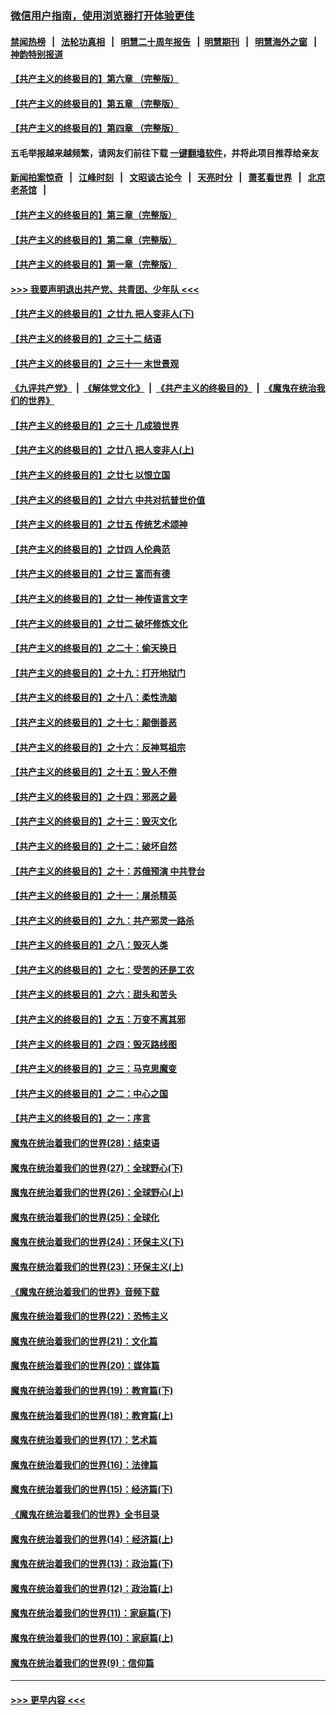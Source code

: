 ### [微信用户指南，使用浏览器打开体验更佳](https://github.com/gfw-breaker/banned-news1/blob/master/indexes/wechat-guide.md?t=0)
#### [禁闻热榜](热点新闻.md?t=0)  &nbsp;&nbsp;|&nbsp;&nbsp; [法轮功真相](https://github.com/gfw-breaker/truth/blob/master/README.md?t=0) &nbsp;&nbsp;|&nbsp;&nbsp; [明慧二十周年报告](https://github.com/gfw-breaker/mh-reports/blob/master/README.md?t=0) &nbsp;&nbsp;|&nbsp;&nbsp;[明慧期刊](https://github.com/gfw-breaker/mh-qikan) &nbsp;&nbsp;|&nbsp;&nbsp; [明慧海外之窗](https://github.com/gfw-breaker/mh-news/blob/master/README.md?t=0) &nbsp;&nbsp;|&nbsp;&nbsp; [神韵特别报道](https://github.com/gfw-breaker/mh-news/blob/master/shenyun.md?t=0)
#### [【共产主义的终极目的】第六章 （完整版）](../pages/nsc422/n11428913.md?t=02041111) 
#### [【共产主义的终极目的】第五章 （完整版）](../pages/nsc422/n11428912.md?t=02041111) 
#### [【共产主义的终极目的】第四章 （完整版）](../pages/nsc422/n11428907.md?t=02041111) 
#### 五毛举报越来越频繁，请网友们前往下载 [一键翻墙软件](https://github.com/gfw-breaker/ssr-accounts)，并将此项目推荐给亲友
#### [新闻拍案惊奇](https://github.com/gfw-breaker/banned-news1/blob/master/pages/link4.md) &nbsp;&nbsp;|&nbsp;&nbsp; [江峰时刻](https://github.com/gfw-breaker/banned-news1/blob/master/pages/link4.md) &nbsp;&nbsp;|&nbsp;&nbsp; [文昭谈古论今](https://github.com/gfw-breaker/banned-news1/blob/master/pages/link4.md) &nbsp;&nbsp;|&nbsp;&nbsp; [天亮时分](https://github.com/gfw-breaker/banned-news1/blob/master/pages/link4.md) &nbsp;&nbsp;|&nbsp;&nbsp; [萧茗看世界](https://github.com/gfw-breaker/banned-news1/blob/master/pages/link4.md) &nbsp;&nbsp;|&nbsp;&nbsp; [北京老茶馆](https://github.com/gfw-breaker/banned-news1/blob/master/pages/link4.md) &nbsp;&nbsp;|&nbsp;&nbsp; 
#### [【共产主义的终极目的】第三章（完整版）](../pages/nsc422/n11428848.md?t=02041111) 
#### [【共产主义的终极目的】第二章（完整版）](../pages/nsc422/n11428831.md?t=02041111) 
#### [【共产主义的终极目的】第一章（完整版）](../pages/nsc422/n11417651.md?t=02041111) 
#### [>>> 我要声明退出共产党、共青团、少年队 <<<](https://github.com/begood0513/goodnews/blob/master/quit/letter.md) 
#### [【共产主义的终极目的】之廿九 把人变非人(下)](../pages/nsc422/n11344140.md?t=02041111) 
#### [【共产主义的终极目的】之三十二 结语](../pages/nsc422/n11360535.md?t=02041111) 
#### [【共产主义的终极目的】之三十一 末世景观](../pages/nsc422/n11351129.md?t=02041111) 
#### [《九评共产党》](https://github.com/begood0513/9ping.md/blob/master/README.md) &nbsp;|&nbsp; [《解体党文化》](../../../../jtdwh.md/blob/master/README.md)  &nbsp;|&nbsp; [《共产主义的终极目的》](../../../../gczydzjmd.md/blob/master/README.md) &nbsp;|&nbsp; [《魔鬼在统治我们的世界》](../../../../mgztzwmdsj.md/blob/master/README.md) 
#### [【共产主义的终极目的】之三十 几成狼世界](../pages/nsc422/n11348280.md?t=02041111) 
#### [【共产主义的终极目的】之廿八 把人变非人(上)](../pages/nsc422/n11340492.md?t=02041111) 
#### [【共产主义的终极目的】之廿七 以恨立国](../pages/nsc422/n11336944.md?t=02041111) 
#### [【共产主义的终极目的】之廿六 中共对抗普世价值](../pages/nsc422/n11324785.md?t=02041111) 
#### [【共产主义的终极目的】之廿五 传统艺术颂神](../pages/nsc422/n11296396.md?t=02041111) 
#### [【共产主义的终极目的】之廿四 人伦典范](../pages/nsc422/n11296397.md?t=02041111) 
#### [【共产主义的终极目的】之廿三 富而有德](../pages/nsc422/n11283598.md?t=02041111) 
#### [【共产主义的终极目的】之廿一 神传语言文字](../pages/nsc422/n11263265.md?t=02041111) 
#### [【共产主义的终极目的】之廿二 破坏修炼文化](../pages/nsc422/n11245728.md?t=02041111) 
#### [【共产主义的终极目的】之二十：偷天换日](../pages/nsc422/n11238846.md?t=02041111) 
#### [【共产主义的终极目的】之十九：打开地狱门](../pages/nsc422/n11206376.md?t=02041111) 
#### [【共产主义的终极目的】之十八：柔性洗脑](../pages/nsc422/n11199994.md?t=02041111) 
#### [【共产主义的终极目的】之十七：颠倒善恶](../pages/nsc422/n11179782.md?t=02041111) 
#### [【共产主义的终极目的】之十六：反神骂祖宗](../pages/nsc422/n11166798.md?t=02041111) 
#### [【共产主义的终极目的】之十五：毁人不倦](../pages/nsc422/n11166792.md?t=02041111) 
#### [【共产主义的终极目的】之十四：邪恶之最](../pages/nsc422/n11150249.md?t=02041111) 
#### [【共产主义的终极目的】之十三：毁灭文化](../pages/nsc422/n11135227.md?t=02041111) 
#### [【共产主义的终极目的】之十二：破坏自然](../pages/nsc422/n11135214.md?t=02041111) 
#### [【共产主义的终极目的】之十：苏俄预演 中共登台](../pages/nsc422/n11118424.md?t=02041111) 
#### [【共产主义的终极目的】之十一：屠杀精英](../pages/nsc422/n11118442.md?t=02041111) 
#### [【共产主义的终极目的】之九：共产邪灵一路杀](../pages/nsc422/n11114139.md?t=02041111) 
#### [【共产主义的终极目的】之八：毁灭人类](../pages/nsc422/n11108503.md?t=02041111) 
#### [【共产主义的终极目的】之七：受苦的还是工农](../pages/nsc422/n11101809.md?t=02041111) 
#### [【共产主义的终极目的】之六：甜头和苦头](../pages/nsc422/n11096971.md?t=02041111) 
#### [【共产主义的终极目的】之五：万变不离其邪](../pages/nsc422/n11091285.md?t=02041111) 
#### [【共产主义的终极目的】之四：毁灭路线图](../pages/nsc422/n11086284.md?t=02041111) 
#### [【共产主义的终极目的】之三：马克思魔变](../pages/nsc422/n11061941.md?t=02041111) 
#### [【共产主义的终极目的】之二：中心之国](../pages/nsc422/n11047728.md?t=02041111) 
#### [【共产主义的终极目的】之一：序言](../pages/nsc422/n11086077.md?t=02041111) 
#### [魔鬼在统治着我们的世界(28)：结束语](../pages/nsc422/n10936246.md?t=02041111) 
#### [魔鬼在统治着我们的世界(27)：全球野心(下)](../pages/nsc422/n10928319.md?t=02041111) 
#### [魔鬼在统治着我们的世界(26)：全球野心(上)](../pages/nsc422/n10900318.md?t=02041111) 
#### [魔鬼在统治着我们的世界(25)：全球化](../pages/nsc422/n10788205.md?t=02041111) 
#### [魔鬼在统治着我们的世界(24)：环保主义(下)](../pages/nsc422/n10695307.md?t=02041111) 
#### [魔鬼在统治着我们的世界(23)：环保主义(上)](../pages/nsc422/n10688613.md?t=02041111) 
#### [《魔鬼在统治着我们的世界》音频下载](../pages/nsc422/n10635553.md?t=02041111) 
#### [魔鬼在统治着我们的世界(22)：恐怖主义](../pages/nsc422/n10614727.md?t=02041111) 
#### [魔鬼在统治着我们的世界(21)：文化篇](../pages/nsc422/n10597706.md?t=02041111) 
#### [魔鬼在统治着我们的世界(20)：媒体篇](../pages/nsc422/n10586579.md?t=02041111) 
#### [魔鬼在统治着我们的世界(19)：教育篇(下)](../pages/nsc422/n10564808.md?t=02041111) 
#### [魔鬼在统治着我们的世界(18)：教育篇(上)](../pages/nsc422/n10526970.md?t=02041111) 
#### [魔鬼在统治着我们的世界(17)：艺术篇](../pages/nsc422/n10499093.md?t=02041111) 
#### [魔鬼在统治着我们的世界(16)：法律篇](../pages/nsc422/n10485969.md?t=02041111) 
#### [魔鬼在统治着我们的世界(15)：经济篇(下)](../pages/nsc422/n10469975.md?t=02041111) 
#### [《魔鬼在统治着我们的世界》全书目录](../pages/nsc422/n10464261.md?t=02041111) 
#### [魔鬼在统治着我们的世界(14)：经济篇(上)](../pages/nsc422/n10457370.md?t=02041111) 
#### [魔鬼在统治着我们的世界(13)：政治篇(下)](../pages/nsc422/n10448270.md?t=02041111) 
#### [魔鬼在统治着我们的世界(12)：政治篇(上)](../pages/nsc422/n10444576.md?t=02041111) 
#### [魔鬼在统治着我们的世界(11)：家庭篇(下)](../pages/nsc422/n10440961.md?t=02041111) 
#### [魔鬼在统治着我们的世界(10)：家庭篇(上)](../pages/nsc422/n10435448.md?t=02041111) 
#### [魔鬼在统治着我们的世界(9)：信仰篇](../pages/nsc422/n10432159.md?t=02041111) 

----
#### [ >>> 更早内容 <<< ](../indexes/nsc422-earlier.md)
